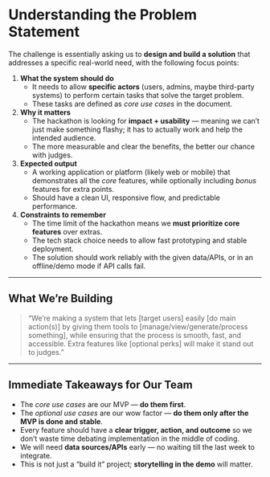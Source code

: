 # Understanding the Problem Statement

The challenge is essentially asking us to **design and build a solution** that addresses a specific real-world need, with the following focus points:

1. **What the system should do**    
    - It needs to allow **specific actors** (users, admins, maybe third-party systems) to perform certain tasks that solve the target problem.
    - These tasks are defined as _core use cases_ in the document.        
2. **Why it matters**
    - The hackathon is looking for **impact + usability** — meaning we can’t just make something flashy; it has to actually work and help the intended audience.
    - The more measurable and clear the benefits, the better our chance with judges.
3. **Expected output**
    - A working application or platform (likely web or mobile) that demonstrates all the _core_ features, while optionally including _bonus_ features for extra points.
    - Should have a clean UI, responsive flow, and predictable performance.
4. **Constraints to remember**
    - The time limit of the hackathon means we **must prioritize core features** over extras.
    - The tech stack choice needs to allow fast prototyping and stable deployment.
    - The solution should work reliably with the given data/APIs, or in an offline/demo mode if API calls fail.

---

## What We’re Building 

> “We’re making a system that lets [target users] easily [do main action(s)] by giving them tools to [manage/view/generate/process something], while ensuring that the process is smooth, fast, and accessible. Extra features like [optional perks] will make it stand out to judges.”

---

## **Immediate Takeaways for Our Team**

- The _core use cases_ are our MVP — **do them first**.
- The _optional use cases_ are our wow factor — **do them only after the MVP is done and stable**.    
- Every feature should have a **clear trigger, action, and outcome** so we don’t waste time debating implementation in the middle of coding.
- We will need **data sources/APIs** early — no waiting till the last week to integrate.
- This is not just a “build it” project; **storytelling in the demo** will matter.    


